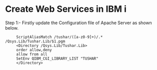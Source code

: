# Create Web Services in IBM i
Step 1:- Firstly update the Configuration file of Apache Server as shown below.

         ScriptAliasMatch /tushar/([a-z0-9]+)/.* /Qsys.Lib/Tushar.Lib/$1.pgm   
         <Directory /Qsys.Lib/Tushar.Lib>                                      
         order allow,deny                                                    
         allow from all                                                      
         SetEnv QIBM_CGI_LIBRARY_LIST "TUSHAR"                               
         </Directory>                                                          
